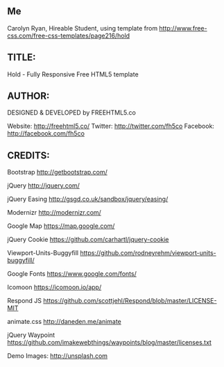 ## Me
Carolyn Ryan, Hireable Student, using template from http://www.free-css.com/free-css-templates/page216/hold

## TITLE: 
Hold - Fully Responsive Free HTML5 template

## AUTHOR:
DESIGNED & DEVELOPED by FREEHTML5.co

Website: http://freehtml5.co/
Twitter: http://twitter.com/fh5co
Facebook: http://facebook.com/fh5co


## CREDITS:

Bootstrap
http://getbootstrap.com/

jQuery
http://jquery.com/

jQuery Easing
http://gsgd.co.uk/sandbox/jquery/easing/

Modernizr
http://modernizr.com/

Google Map
https://map.google.com/

jQuery Cookie
https://github.com/carhartl/jquery-cookie

Viewport-Units-Buggyfill
https://github.com/rodneyrehm/viewport-units-buggyfill/

Google Fonts
https://www.google.com/fonts/

Icomoon
https://icomoon.io/app/

Respond JS
https://github.com/scottjehl/Respond/blob/master/LICENSE-MIT

animate.css
http://daneden.me/animate

jQuery Waypoint
https://github.com/imakewebthings/waypoints/blog/master/licenses.txt

Demo Images:
http://unsplash.com

